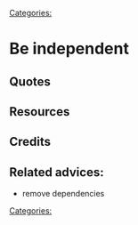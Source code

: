 [Categories:](../Categories/index.md)
# Be independent

## Quotes

## Resources

## Credits

## Related advices:
- remove dependencies

[Categories:](../Categories/index.md)